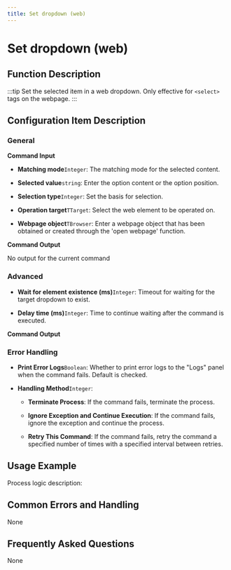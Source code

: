 ```yaml
---
title: Set dropdown (web)
---
```


# Set dropdown (web)

## Function Description

:::tip 
Set the selected item in a web dropdown. Only effective for `<select>` tags on the webpage.
:::

## Configuration Item Description

### General

**Command Input**

- **Matching mode**`Integer`: The matching mode for the selected content.

- **Selected value**`string`: Enter the option content or the option position.

- **Selection type**`Integer`: Set the basis for selection.

- **Operation target**`TTarget`: Select the web element to be operated on.

- **Webpage object**`TBrowser`: Enter a webpage object that has been obtained or created through the 'open webpage' function.


**Command Output**

No output for the current command

### Advanced

- **Wait for element existence (ms)**`Integer`: Timeout for waiting for the target dropdown to exist.

- **Delay time (ms)**`Integer`: Time to continue waiting after the command is executed.


**Command Output**

### Error Handling

- **Print Error Logs**`Boolean`: Whether to print error logs to the "Logs" panel when the command fails. Default is checked. 

- **Handling Method**`Integer`:

    - **Terminate Process**: If the command fails, terminate the process.

    - **Ignore Exception and Continue Execution**: If the command fails, ignore the exception and continue the process.

    - **Retry This Command**: If the command fails, retry the command a specified number of times with a specified interval between retries.

## Usage Example

Process logic description:

## Common Errors and Handling

None

## Frequently Asked Questions

None

